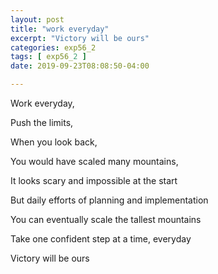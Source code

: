 ```yaml
---
layout: post
title: "work everyday"
excerpt: "Victory will be ours"
categories: exp56_2
tags: [ exp56_2 ]
date: 2019-09-23T08:08:50-04:00

---
```

Work everyday,

Push the limits,

When you look back,

You would have scaled many mountains,

It looks scary and impossible at the start

But daily efforts of planning and implementation

You can eventually scale the tallest mountains

Take one confident step at a time, everyday

Victory will be ours
